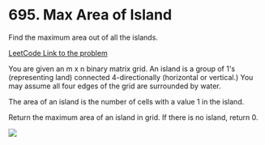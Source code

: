 # 695. Max Area of Island
 Find the maximum area out of all the islands.
 
 [LeetCode Link to the problem](https://leetcode.com/problems/max-area-of-island/)

You are given an m x n binary matrix grid. An island is a group of 1's (representing land) connected 4-directionally (horizontal or vertical.) You may assume all four edges of the grid are surrounded by water.

The area of an island is the number of cells with a value 1 in the island.

Return the maximum area of an island in grid. If there is no island, return 0.

![](https://assets.leetcode.com/uploads/2021/05/01/maxarea1-grid.jpg)
